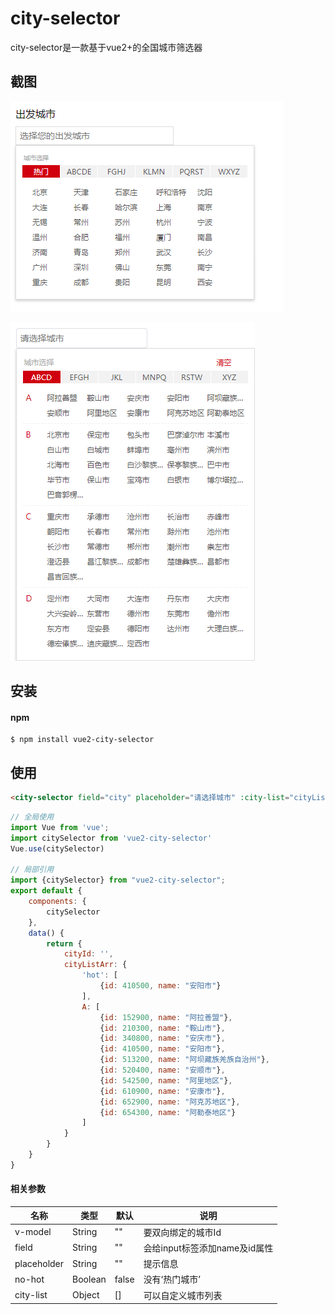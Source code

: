 # city-selector

city-selector是一款基于vue2+的全国城市筛选器

## 截图

![出发城市](./public/images/1.png)

![请选择城市](./public/images/2.png)

## 安装

#### npm

```shell
$ npm install vue2-city-selector
```
## 使用

```html
<city-selector field="city" placeholder="请选择城市" :city-list="cityListArr" v-model="cityId"></city-selector>
```

```js
// 全局使用
import Vue from 'vue';
import citySelector from 'vue2-city-selector'
Vue.use(citySelector)

// 局部引用
import {citySelector} from "vue2-city-selector";
export default {
    components: {
        citySelector
    },
    data() {
        return {
            cityId: '',
            cityListArr: {
                'hot': [
                    {id: 410500, name: "安阳市"}
                ],
                A: [
                    {id: 152900, name: "阿拉善盟"},
                    {id: 210300, name: "鞍山市"},
                    {id: 340800, name: "安庆市"},
                    {id: 410500, name: "安阳市"},
                    {id: 513200, name: "阿坝藏族羌族自治州"},
                    {id: 520400, name: "安顺市"},
                    {id: 542500, name: "阿里地区"},
                    {id: 610900, name: "安康市"},
                    {id: 652900, name: "阿克苏地区"},
                    {id: 654300, name: "阿勒泰地区"}
                ]
            }
        }
    }
}

```

#### 相关参数

| 名称              | 类型               | 默认             | 说明                                          |
| ----------------- | ----------------- | ---------------- | --------------------------------------------- |
| v-model           | String            | ""               | 要双向绑定的城市Id                              |
| field             | String            | ""               | 会给input标签添加name及id属性                   |
| placeholder       | String            | ""               | 提示信息                                       |
| no-hot            | Boolean           | false            | 没有‘热门城市’                                  |
| city-list         | Object            | []               | 可以自定义城市列表
